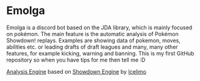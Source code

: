 # Emolga
Emolga is a discord bot based on the JDA library, which is mainly focused on pokémon.
The main feature is the automatic analysis of Pokémon Showdown! replays.
Examples are showing data of pokemon, moves, abilities etc. or leading drafts of draft leagues and many, many other features, for example kicking, warning and banning.
This is my first GitHub repository so when you have tips for me then tell me :D

[Analysis Engine](https://github.com/TecToast/Emolga/tree/master/src/main/java/de/tectoast/emolga/utils/showdown) based on [Showdown Engine](https://github.com/Icelimo/ShowdownReader) by [Icelimo](https://github.com/Icelimo)
